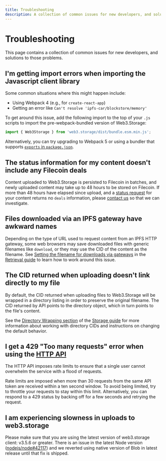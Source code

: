 ```yaml
---
title: Troubleshooting
description: A collection of common issues for new developers, and solutions to those problems.
---
```


# Troubleshooting

This page contains a collection of common issues for new developers, and solutions to those problems.

## I'm getting import errors when importing the Javascript client library

Some common situations where this might happen include:

- Using Webpack 4 (e.g., for `create-react-app`)
- Getting an error like `Can't resolve 'ipfs-car/blockstore/memory'`

To get around this issue, add the following import to the top of your `.js` scripts to import the pre-webpack-bundled version of Web3.Storage:

```javascript
import { Web3Storage } from 'web3.storage/dist/bundle.esm.min.js';
```

Alternatively, you can try upgrading to Webpack 5 or using a bundler that supports [`exports` in `package.json`](https://nodejs.org/api/packages.html#subpath-exports).

## The status information for my content doesn't include any Filecoin deals

Content uploaded to Web3.Storage is persisted to Filecoin in batches, and newly uploaded content may take up to 48 hours to be stored on Filecoin. If more than 48 hours have elapsed since upload, and a [status request][howto-query] for your content returns no `deals` information, please [contact us][contact-us] so that we can investigate.

## Files downloaded via an IPFS gateway have awkward names

Depending on the type of URL used to request content from an IPFS HTTP gateway, some web browsers may save downloaded files with generic filenames like `download`, or they may use the CID of the content as the filename. See [Setting the filename for downloads via gateways][howto-retrieve-gateway-filenames] in the [Retrieval guide][howto-retrieve] to learn how to work around this issue.

## The CID returned when uploading doesn't link directly to my file

By default, the CID returned when uploading files to Web3.Storage will be wrapped in a directory listing in order to preserve the original filename. The CID returned by API points to the directory object, which in turn points to the file's content.

See the [Directory Wrapping section](./store.md#directory-wrapping) of the [Storage guide][howto-store] for more information about working with directory CIDs and instructions on changing the default behavior.

## I get a 429 "Too many requests" error when using the [HTTP API][reference-http]

The HTTP API imposes rate limits to ensure that a single user cannot overwhelm the service with a flood of requests.

Rate limits are imposed when more than 30 requests from the same API token are received within a ten second window. To avoid being limited, try to throttle your requests to stay within this limit. Alternatively, you can respond to a 429 status by backing off for a few seconds and retrying the request.

## I am experiencing slowness in uploads to web3.storage

Please make sure that you are using the latest version of web3.storage client: v3.5.6 or greater. There is an issue in the latest Node version ([nodejs/node#42117](https://github.com/nodejs/node/pull/42117)) and we reverted using native version of Blob in latest release until that fix is shipped.

[howto-store]: ./store.md
[howto-query]: ./query.md
[howto-retrieve]: ./retrieve.md
[howto-retrieve-gateway-filenames]: ./retrieve.md#setting-the-filename-for-downloads-via-gateways
[reference-http]: ../reference/http-api/
[contact-us]: ../community/help-and-support.md
